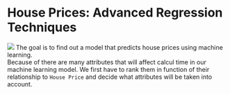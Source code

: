 # House Prices: Advanced Regression Techniques
![](https://previews.123rf.com/images/tasia12/tasia121207/tasia12120700004/14402792-houses-at-street-funny-banner-cartoon.jpg)
The goal is to find out a model that predicts house prices using machine learning. <br>
Because of there are many attributes that will affect calcul time in our machine learning model. We first have to rank them in function of their relationship to `House Price` and decide what attributes will be taken into account.   
